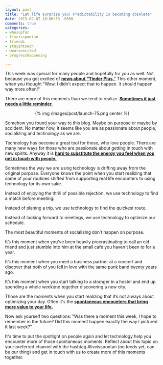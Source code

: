 ```yaml
---
layout: post
title: "Let life surprise you! Predictability is becoming obsolete"
date: 2015-02-07 18:06:13 -0500
comments: true
categories: 
- whosupfor
- liveisspontan
- friends
- stayintouch
- weareexcited
- progresshappening

---
```



This week was special for many people and hopefully  for you as well. Not because you got excited of  [<b>news about “Tinder Plus.</b>”](http://techcrunch.com/2015/02/02/tinder-plus-the-paid-version-featuring-an-undo-button-and-more-arrives-in-u-s-next-month/)
This other moment, when you thought "Wow, I didn't expect that to happen. It should happen way more often!"

There are more of this moments than we tend to realize.  [<b>Sometimes it just needs a little reminder.</b>](http://lifehacker.com/carry-a-surprise-journal-to-find-areas-for-self-impro-1638467349)
<p style="text-align:center">
{% img /images/post/launch-75.png center %}
</p>
<!-- more -->

Somehow you found your way to this blog. Maybe on purpose or maybe by accident. No matter how, it seems like you are as passionate about people, socializing and technology as we are.

Technology has become a great tool for those, who love people. There are many new ways for those who are passionate about getting in touch with new spirits. Anyway it is [<b>hard to substitute the energy you feel when you get in touch with people.</b>](http://www.entrepreneur.com/article/236752)

Sometimes the way we are using technology is drifting away from the original purpose. Everyone knows the point when you start realizing that some of your routines shifted from supporting real life encounters to using technology for its own sake.

Instead of enjoying the thrill of possible rejection, we use technology to find a match before meeting.

Instead of planing a trip, we use technology to find the quickest route.

Instead of looking forward to meetings, we use technology to optimize our schedule.

The most beautiful moments of socializing don’t happen on purpose.

It’s this moment when you’ve been heavily procrastinating to call an old friend and just stumble into him at the small café you haven't been to for a year.

It’s this moment when you meet a business partner at a concert and discover that both of you fell in love with the same punk band twenty years ago.

It’s this moment when you start talking to a stranger in a hostel and end up spending a whole weekend together discovering a new city.

Those are the moments when you start realizing that it’s not always about optimizing your day. Often it's the [<b>spontaneous encounters that bring  more value to your life.</b>](https://www.ted.com/talks/charlie_todd_the_shared_experience_of_absurdity)

Now ask yourself two questions: "Was there a moment this week, I hope to remember in the future? Did this moment happen exactly the way I pictured it last week?"

It's time to put the spotlight on people again and let technology help you encounter more of those spontaneous moments. Reflect about this topic on your preferred channel with the hashtag #liveisspontan (no feeds yet, can be our thing) and get in touch with us to create more of this moments together.